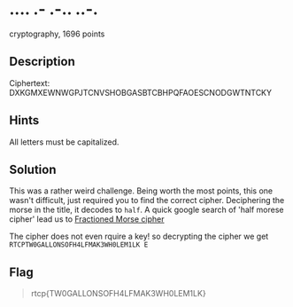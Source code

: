 # .... .- .-.. ..-.
 cryptography, 1696 points

## Description
  Ciphertext: DXKGMXEWNWGPJTCNVSHOBGASBTCBHPQFAOESCNODGWTNTCKY

## Hints
 All letters must be capitalized.

## Solution
 This was a rather weird challenge. Being worth the most points, this one wasn't difficult, just required you to find the correct cipher. Deciphering the morse in the title, it decodes to `half`. A quick google search of 'half morese cipher' lead us to [Fractioned Morse cipher](https://www.dcode.fr/fractionated-morse)

 The cipher does not even rquire a key! so decrypting the cipher we get `RTCPTW0GALLONSOFH4LFMAK3WH0LEM1LK E`


## Flag
>rtcp{TW0GALLONSOFH4LFMAK3WH0LEM1LK}

